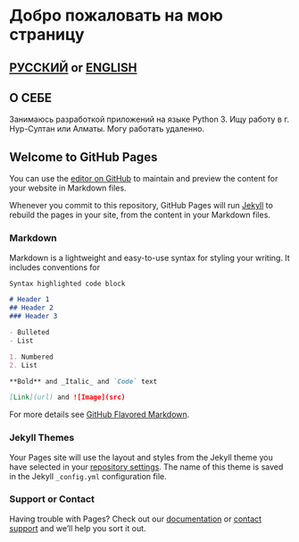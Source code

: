 # Добро пожаловать на мою страницу

## [РУССКИЙ](ru/index.html) or [ENGLISH](en)


## О СЕБЕ
Занимаюсь разработкой приложений на языке Python 3. Ищу работу в г. Нур-Султан или Алматы. Могу работать удаленно.


## Welcome to GitHub Pages

You can use the [editor on GitHub](https://github.com/zhenis-duissekov/zhenis-duissekov-github.io/edit/gh-pages/index.md) to maintain and preview the content for your website in Markdown files.

Whenever you commit to this repository, GitHub Pages will run [Jekyll](https://jekyllrb.com/) to rebuild the pages in your site, from the content in your Markdown files.

### Markdown

Markdown is a lightweight and easy-to-use syntax for styling your writing. It includes conventions for

```markdown
Syntax highlighted code block

# Header 1
## Header 2
### Header 3

- Bulleted
- List

1. Numbered
2. List

**Bold** and _Italic_ and `Code` text

[Link](url) and ![Image](src)
```

For more details see [GitHub Flavored Markdown](https://guides.github.com/features/mastering-markdown/).

### Jekyll Themes

Your Pages site will use the layout and styles from the Jekyll theme you have selected in your [repository settings](https://github.com/zhenis-duissekov/zhenis-duissekov-github.io/settings). The name of this theme is saved in the Jekyll `_config.yml` configuration file.

### Support or Contact

Having trouble with Pages? Check out our [documentation](https://docs.github.com/categories/github-pages-basics/) or [contact support](https://github.com/contact) and we’ll help you sort it out.
